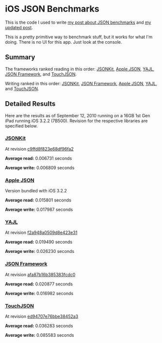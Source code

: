 # iOS JSON Benchmarks

This is the code I used to write [my post about JSON benchmarks](http://samsoff.es/post/iphone-json-benchmarks) and [my updated post](http://samsoff.es/posts/updated-iphone-json-benchmarks).

This is a pretty primitive way to benchmark stuff, but it works for what I'm doing. There is no UI for this app. Just look at the console.

## Summary

The frameworks ranked reading in this order: [JSONKit][], [Apple JSON][], [YAJL][], [JSON Framework][], and [TouchJSON][].

Writing ranked in this order: [JSONKit][], [JSON Framework][], [Apple JSON][], [YAJL][], and [TouchJSON][].

## Detailed Results

Here are the results as of September 12, 2010 running on a 16GB 1st Gen iPad running iOS 3.2.2 (7B500). Revision for the respective libraries are specified below.

### [JSONKit][]

At revision [c9ffd8f823e68df96fa2](http://github.com/johnezang/JSONKit/commit/c9ffd8f823e68df96fa2f87185bee861984ef637)

**Average read:** 0.006731 seconds

**Average write:** 0.006809 seconds

### [Apple JSON][]

Version bundled with iOS 3.2.2

**Average read:** 0.015801 seconds

**Average write:** 0.017987 seconds

### [YAJL][]

At revision [f2a948a0509d8e423e31](http://github.com/gabriel/yajl-objc/commit/f2a948a0509d8e423e312972e1dbaeb10150c776)

**Average read:** 0.019490 seconds

**Average write:** 0.026230 seconds

### [JSON Framework][]

At revision [afa87b16b385383fcdc0](http://github.com/stig/json-framework/commit/afa87b16b385383fcdc07822da84dece8084b88f)

**Average read:** 0.020877 seconds

**Average write:** 0.016982 seconds

### [TouchJSON][]

At revision [ed94707e76bbe38452a3](http://github.com/schwa/TouchJSON/commit/ed94707e76bbe38452a320a00f9464674e061f60)

**Average read:** 0.036283 seconds

**Average write:** 0.085583 seconds

[Apple JSON]: http://samsoff.es/posts/parsing-json-with-the-iphones-private-json-framework
[TouchJSON]: http://github.com/schwa/TouchJSON
[JSON Framework]: http://github.com/stig/json-framework
[YAJL]: http://github.com/gabriel/yajl-objc
[JSONKit]: http://github.com/johnezang/JSONKit
